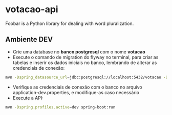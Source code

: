 # votacao-api

Foobar is a Python library for dealing with word pluralization.

## Ambiente DEV

- Crie uma database no **banco postgresql** com o nome **votacao** 
- Execute o comando de migration do flyway no terminal, para criar as tabelas e inserir os dados iniciais no banco, lembrando de alterar as credenciais de conexão:

```bash
mvn -Dspring_datasource_url=jdbc:postgresql://localhost:5432/votacao -Dspring_datasource_username=postgres -Dspring_datasource_password=post flyway:migrate
```
- Verifique as credenciais de conexão com o banco no arquivo application-dev.properties, e modifique-as caso necessário
- Execute a API:

```bash
mvn -Dspring.profiles.active=dev spring-boot:run
```